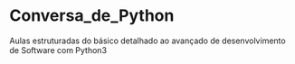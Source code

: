 # Conversa_de_Python
Aulas estruturadas do básico detalhado ao avançado de desenvolvimento de Software com Python3

